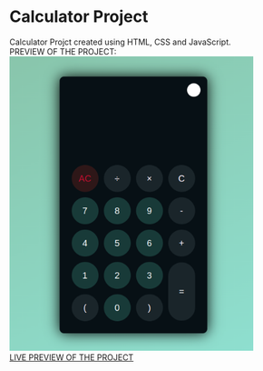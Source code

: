 # Calculator Project
Calculator Projct created using HTML, CSS and JavaScript.<br>
PREVIEW OF THE PROJECT: <br>
<img src="calculator.png" width="430px"> <br>
[LIVE PREVIEW OF THE PROJECT](https://waasike.github.io/Calculator-Project/)
